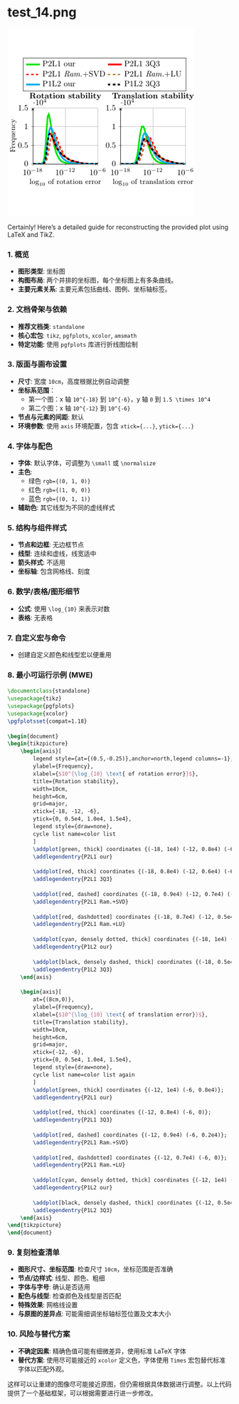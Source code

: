 # test_14.png

![test_14.png](../../../eval_dataset/images/test_14.png)

Certainly! Here’s a detailed guide for reconstructing the provided plot using LaTeX and TikZ.

### 1. 概览
- **图形类型**: 坐标图
- **构图布局**: 两个并排的坐标图，每个坐标图上有多条曲线。
- **主要元素关系**: 主要元素包括曲线、图例、坐标轴标签。

### 2. 文档骨架与依赖
- **推荐文档类**: `standalone`
- **核心宏包**: `tikz`, `pgfplots`, `xcolor`, `amsmath`
- **特定功能**: 使用 `pgfplots` 库进行折线图绘制

### 3. 版面与画布设置
- **尺寸**: 宽度 `10cm`，高度根据比例自动调整
- **坐标系范围**：
  - 第一个图：x 轴 `10^{-18}` 到 `10^{-6}`，y 轴 `0` 到 `1.5 \times 10^4`
  - 第二个图：x 轴 `10^{-12}` 到 `10^{-6}`
- **节点与元素的间距**: 默认
- **环境参数**: 使用 `axis` 环境配置，包含 `xtick={...}`, `ytick={...}`

### 4. 字体与配色
- **字体**: 默认字体，可调整为 `\small` 或 `\normalsize`
- **主色**:
  - 绿色 `rgb={(0, 1, 0)}`
  - 红色 `rgb={(1, 0, 0)}`
  - 蓝色 `rgb={(0, 1, 1)}`
- **辅助色**: 其它线型为不同的虚线样式

### 5. 结构与组件样式
- **节点和边框**: 无边框节点
- **线型**: 连续和虚线，线宽适中
- **箭头样式**: 不适用
- **坐标轴**: 包含网格线、刻度

### 6. 数学/表格/图形细节
- **公式**: 使用 `\log_{10}` 来表示对数
- **表格**: 无表格

### 7. 自定义宏与命令
- 创建自定义颜色和线型宏以便重用

### 8. 最小可运行示例 (MWE)
```latex
\documentclass{standalone}
\usepackage{tikz}
\usepackage{pgfplots}
\usepackage{xcolor}
\pgfplotsset{compat=1.18}

\begin{document}
\begin{tikzpicture}
    \begin{axis}[
        legend style={at={(0.5,-0.25)},anchor=north,legend columns=-1},
        ylabel={Frequency},
        xlabel={$10^{\log_{10} \text{ of rotation error}}$},
        title={Rotation stability},
        width=10cm,
        height=6cm,
        grid=major,
        xtick={-18, -12, -6},
        ytick={0, 0.5e4, 1.0e4, 1.5e4},
        legend style={draw=none},
        cycle list name=color list
        ]
        \addplot[green, thick] coordinates {(-18, 1e4) (-12, 0.8e4) (-6, 0.1e4)};
        \addlegendentry{P2L1 our}
        
        \addplot[red, thick] coordinates {(-18, 0.8e4) (-12, 0.6e4) (-6, 0)};
        \addlegendentry{P2L1 3Q3}
        
        \addplot[red, dashed] coordinates {(-18, 0.9e4) (-12, 0.7e4) (-6, 0.2e4)};
        \addlegendentry{P2L1 Ram.+SVD}
        
        \addplot[red, dashdotted] coordinates {(-18, 0.7e4) (-12, 0.5e4) (-6, 0)};
        \addlegendentry{P2L1 Ram.+LU}
        
        \addplot[cyan, densely dotted, thick] coordinates {(-18, 1e4) (-12, 0.9e4) (-6, 0.5e4)};
        \addlegendentry{P1L2 our}
        
        \addplot[black, densely dashed, thick] coordinates {(-18, 0.5e4) (-12, 0.3e4) (-6, 0)};
        \addlegendentry{P1L2 3Q3}
    \end{axis}
    
    \begin{axis}[
        at={(8cm,0)},
        ylabel={Frequency},
        xlabel={$10^{\log_{10} \text{ of translation error}}$},
        title={Translation stability},
        width=10cm,
        height=6cm,
        grid=major,
        xtick={-12, -6},
        ytick={0, 0.5e4, 1.0e4, 1.5e4},
        legend style={draw=none},
        cycle list name=color list again
        ]
        \addplot[green, thick] coordinates {(-12, 1e4) (-6, 0.8e4)};
        \addlegendentry{P2L1 our}
        
        \addplot[red, thick] coordinates {(-12, 0.8e4) (-6, 0)};
        \addlegendentry{P2L1 3Q3}
        
        \addplot[red, dashed] coordinates {(-12, 0.9e4) (-6, 0.2e4)};
        \addlegendentry{P2L1 Ram.+SVD}
        
        \addplot[red, dashdotted] coordinates {(-12, 0.7e4) (-6, 0)};
        \addlegendentry{P2L1 Ram.+LU}
        
        \addplot[cyan, densely dotted, thick] coordinates {(-12, 1e4) (-6, 0.5e4)};
        \addlegendentry{P1L2 our}
        
        \addplot[black, densely dashed, thick] coordinates {(-12, 0.5e4) (-6, 0)};
        \addlegendentry{P1L2 3Q3}
    \end{axis}
\end{tikzpicture}
\end{document}
```

### 9. 复刻检查清单
- **图形尺寸、坐标范围**: 检查尺寸 `10cm`，坐标范围是否准确
- **节点/边样式**: 线型、颜色、粗细
- **字体与字号**: 确认是否适用
- **配色与线型**: 检查颜色及线型是否匹配
- **特殊效果**: 网格线设置
- **与原图的差异点**: 可能需细调坐标轴标签位置及文本大小

### 10. 风险与替代方案
- **不确定因素**: 精确色值可能有细微差异，使用标准 LaTeX 字体
- **替代方案**: 使用尽可能接近的 `xcolor` 定义色，字体使用 `Times` 宏包替代标准字体以匹配外观。

这样可以让重建的图像尽可能接近原图，但仍需根据具体数据进行调整。以上代码提供了一个基础框架，可以根据需要进行进一步修改。
